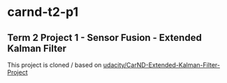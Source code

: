 # carnd-t2-p1
Term 2 Project 1 - Sensor Fusion - Extended Kalman Filter
---
This project is cloned / based on [udacity/CarND-Extended-Kalman-Filter-Project](https://github.com/udacity/CarND-Extended-Kalman-Filter-Project)
